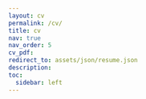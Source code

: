 ```yaml
---
layout: cv
permalink: /cv/
title: cv
nav: true
nav_order: 5
cv_pdf:
redirect_to: assets/json/resume.json
description: 
toc:
  sidebar: left
---
```

